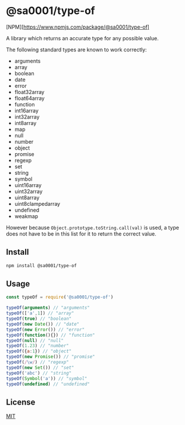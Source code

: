 # @sa0001/type-of

[NPM][https://www.npmjs.com/package/@sa0001/type-of]

A library which returns an accurate type for any possible value.

The following standard types are known to work correctly:
* arguments
* array
* boolean
* date
* error
* float32array
* float64array
* function
* int16array
* int32array
* int8array
* map
* null
* number
* object
* promise
* regexp
* set
* string
* symbol
* uint16array
* uint32array
* uint8array
* uint8clampedarray
* undefined
* weakmap

However because `Object.prototype.toString.call(val)` is used, a type does not have to be in this list for it to return the correct value.

## Install

```bash
npm install @sa0001/type-of
```

## Usage

```javascript
const typeOf = require('@sa0001/type-of')

typeOf(arguments) // "arguments"
typeOf(['a',1]) // "array"
typeOf(true) // "boolean"
typeOf(new Date()) // "date"
typeOf(new Error()) // "error"
typeOf(function(){}) // "function"
typeOf(null) // "null"
typeOf(1.23) // "number"
typeOf({a:1}) // "object"
typeOf(new Promise()) // "promise"
typeOf(/\w/) // "regexp"
typeOf(new Set()) // "set"
typeOf('abc') // "string"
typeOf(Symbol('a')) // "symbol"
typeOf(undefined) // "undefined"
```

## License

[MIT](http://vjpr.mit-license.org)

